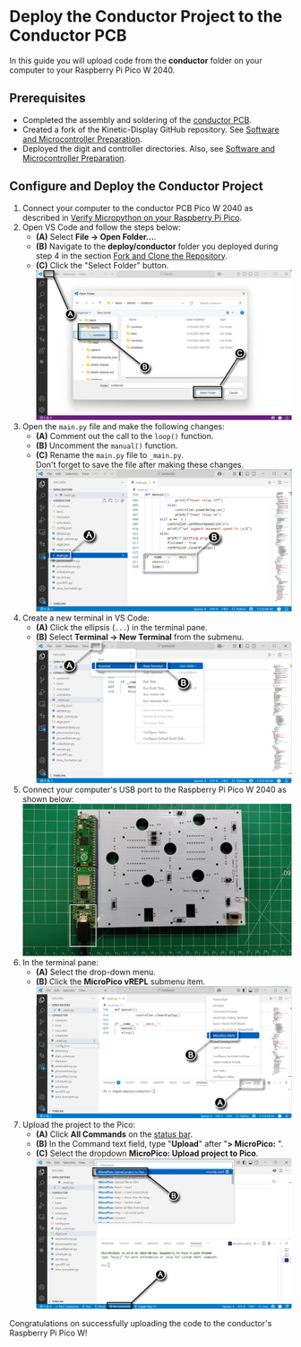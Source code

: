# Deploy the Conductor Project to the Conductor PCB

In this guide you will upload code from the **conductor** folder on your computer to your Raspberry Pi Pico W 2040.

## Prerequisites

- Completed the assembly and soldering of the [conductor PCB](controllerpcbassembly.md).
- Created a fork of the Kinetic-Display GitHub repository. See [Software and Microcontroller Preparation](../prerequisitesoftware.md).
- Deployed the digit and controller directories. Also, see [Software and Microcontroller Preparation](../prerequisitesoftware.md).

## Configure and Deploy the Conductor Project

1. Connect your computer to the conductor PCB Pico W 2040 as described in [Verify Micropython on your Raspberry Pi Pico](../prerequisitesoftware.md).
1. Open VS Code and follow the steps below:
   - **(A)** Select **File -> Open Folder...**.
   - **(B)** Navigate to the **deploy/conductor** folder you deployed during step 4 in the section [Fork and Clone the Repository](../prerequisitesoftware.md).
   - **(C)** Click the "Select Folder" button.  
   ![deploycontrollercode-1.webp](../img/deploycontrollercode/deploycontrollercode-1.webp)
1. Open the `main.py` file and make the following changes:
   - **(A)** Comment out the call to the `loop()` function.
   - **(B)** Uncomment the `manual()` function.
   - **(C)** Rename the `main.py` file to `_main.py`.  
   Don't forget to save the file after making these changes.  
   ![deploycontrollercode-2](../img/deploycontrollercode/deploycontrollercode-2.webp)
1. Create a new terminal in VS Code:
   - **(A)** Click the ellipsis (`...`) in the terminal pane.
   - **(B)** Select **Terminal -> New Terminal** from the submenu.  
   ![deploycontrollercode-3](../img/deploycontrollercode/deploycontrollercode-3.webp)
1. Connect your computer's USB port to the Raspberry Pi Pico W 2040 as shown below:  
   ![deploycontrollercode-4](../img/deploycontrollercode/deploycontrollercode-4.webp)
1. In the terminal pane:
   - **(A)** Select the drop-down menu.
   - **(B)** Click the **MicroPico vREPL** submenu item.  
   ![deploycontrollercode-5](../img/deploycontrollercode/deploycontrollercode-5.webp)
1. Upload the project to the Pico:
   - **(A)** Click **All Commands** on the [status bar](https://code.visualstudio.com/api/ux-guidelines/status-bar).
   - **(B)** In the Command text field, type "**Upload**" after "**> MicroPico:** ".
   - **(C)** Select the dropdown **MicroPico: Upload project to Pico**.  
   ![deploycontrollercode-6](../img/deploycontrollercode/deploycontrollercode-6.webp)

Congratulations on successfully uploading the code to the conductor's Raspberry Pi Pico W!